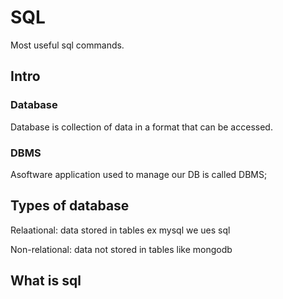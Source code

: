 # SQL

Most useful sql commands.
<!--more-->

## Intro

### Database
Database is collection of data in a format that can be accessed.

### DBMS
Asoftware application used to manage our DB is called DBMS;

## Types of database
Relaational: data stored in tables
ex mysql
we ues sql 

Non-relational: data not stored in tables
like mongodb

## What is sql
